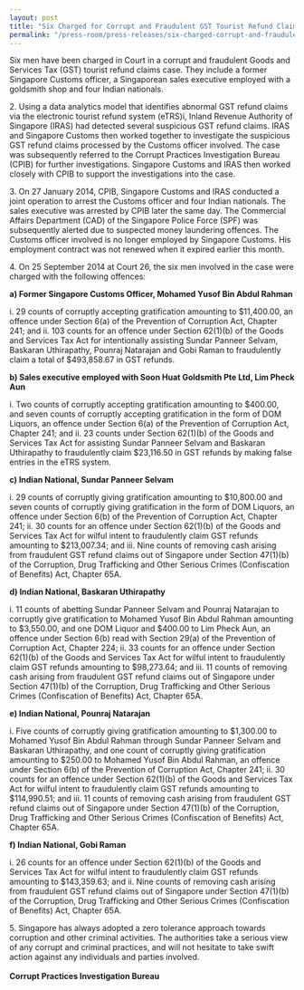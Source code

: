 ```yaml
---
layout: post
title: "Six Charged for Corrupt and Fraudulent GST Tourist Refund Claims"
permalink: "/press-room/press-releases/six-charged-corrupt-and-fraudulent-gst-tourist-refund-claims"
---
```

Six men have been charged in Court in a corrupt and fraudulent Goods and Services Tax (GST) tourist refund claims case. They include a former Singapore Customs officer, a Singaporean sales executive employed with a goldsmith shop and four Indian nationals.

2\.         Using a data analytics model that identifies abnormal GST refund claims via the electronic tourist refund system (eTRS)i, Inland Revenue Authority of Singapore (IRAS) had detected several suspicious GST refund claims. IRAS and Singapore Customs then worked together to investigate the suspicious GST refund claims processed by the Customs officer involved. The case was subsequently referred to the Corrupt Practices Investigation Bureau (CPIB) for further investigations. Singapore Customs and IRAS then worked closely with CPIB to support the investigations into the case.

3\.         On 27 January 2014, CPIB, Singapore Customs and IRAS conducted a joint operation to arrest the Customs officer and four Indian nationals. The sales executive was arrested by CPIB later the same day. The Commercial Affairs Department (CAD) of the Singapore Police Force (SPF) was subsequently alerted due to suspected money laundering offences. The Customs officer involved is no longer employed by Singapore Customs. His employment contract was not renewed when it expired earlier this month.

4\.         On 25 September 2014 at Court 26, the six men involved in the case were charged with the following offences:

**a) Former Singapore Customs Officer, Mohamed Yusof Bin Abdul Rahman**

i. 29 counts of corruptly accepting gratification amounting to $11,400.00, an offence under Section 6(a) of the Prevention of Corruption Act, Chapter 241; and
ii. 103 counts for an offence under Section 62(1)(b) of the Goods and Services Tax Act for intentionally assisting Sundar Panneer Selvam, Baskaran Uthirapathy, Pounraj Natarajan and Gobi Raman to fraudulently claim a total of $493,858.67 in GST refunds.

**b) Sales executive employed with Soon Huat Goldsmith Pte Ltd, Lim Pheck Aun**

i. Two counts of corruptly accepting gratification amounting to $400.00, and seven counts of corruptly accepting gratification in the form of DOM Liquors, an offence under Section 6(a) of the Prevention of Corruption Act, Chapter 241; and
ii. 23 counts under Section 62(1)(b) of the Goods and Services Tax Act for assisting Sundar Panneer Selvam and Baskaran Uthirapathy to fraudulently claim $23,116.50 in GST refunds by making false entries in the eTRS system.

**c) Indian National, Sundar Panneer Selvam**

i. 29 counts of corruptly giving gratification amounting to $10,800.00 and seven counts of corruptly giving gratification in the form of DOM Liquors, an offence under Section 6(b) of the Prevention of Corruption Act, Chapter 241;
ii. 30 counts for an offence under Section 62(1)(b) of the Goods and Services Tax Act for wilful intent to fraudulently claim GST refunds amounting to $213,007.34; and
iii. Nine counts of removing cash arising from fraudulent GST refund claims out of Singapore under Section 47(1)(b) of the Corruption, Drug Trafficking and Other Serious Crimes (Confiscation of Benefits) Act, Chapter 65A.

**d) Indian National, Baskaran Uthirapathy**

i. 11 counts of abetting Sundar Panneer Selvam and Pounraj Natarajan to corruptly give gratification to Mohamed Yusof Bin Abdul Rahman amounting to $3,550.00, and one DOM Liquor and $400.00 to Lim Pheck Aun, an offence under Section 6(b) read with Section 29(a) of the Prevention of Corruption Act, Chapter 224;
ii. 33 counts for an offence under Section 62(1)(b) of the Goods and Services Tax Act for wilful intent to fraudulently claim GST refunds amounting to $98,273.64; and
iii. 11 counts of removing cash arising from fraudulent GST refund claims out of Singapore under Section 47(1)(b) of the Corruption, Drug Trafficking and Other Serious Crimes (Confiscation of Benefits) Act, Chapter 65A.

**e) Indian National, Pounraj Natarajan**

i. Five counts of corruptly giving gratification amounting to $1,300.00 to Mohamed Yusof Bin Abdul Rahman through Sundar Panneer Selvam and Baskaran Uthirapathy, and one count of corruptly giving gratification amounting to $250.00 to Mohamed Yusof Bin Abdul Rahman, an offence under Section 6(b) of the Prevention of Corruption Act, Chapter 241;
ii. 30 counts for an offence under Section 62(1)(b) of the Goods and Services Tax Act for wilful intent to fraudulently claim GST refunds amounting to $114,990.51; and
iii. 11 counts of removing cash arising from fraudulent GST refund claims out of Singapore under Section 47(1)(b) of the Corruption, Drug Trafficking and Other Serious Crimes (Confiscation of Benefits) Act, Chapter 65A.

**f) Indian National, Gobi Raman**

i. 26 counts for an offence under Section 62(1)(b) of the Goods and Services Tax Act for wilful intent to fraudulently claim GST refunds amounting to $143,359.63; and
ii. Nine counts of removing cash arising from fraudulent GST refund claims out of Singapore under Section 47(1)(b) of the Corruption, Drug Trafficking and Other Serious Crimes (Confiscation of Benefits) Act, Chapter 65A.

5\.         Singapore has always adopted a zero tolerance approach towards corruption and other criminal activities. The authorities take a serious view of any corrupt and criminal practices, and will not hesitate to take swift action against any individuals and parties involved.
<br/><br/>**Corrupt Practices Investigation Bureau**
